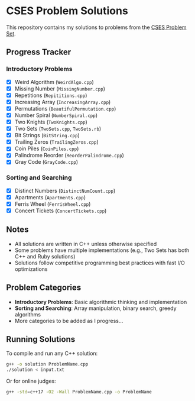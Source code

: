 # CSES Problem Solutions

This repository contains my solutions to problems from the [CSES Problem Set](https://cses.fi/problemset/).

## Progress Tracker

### Introductory Problems
- [x] Weird Algorithm (`WeirdAlgo.cpp`)
- [x] Missing Number (`MissingNumber.cpp`)
- [x] Repetitions (`Repititions.cpp`)
- [x] Increasing Array (`IncreasingArray.cpp`)
- [x] Permutations (`BeautifulPermutation.cpp`)
- [x] Number Spiral (`NumberSpiral.cpp`)
- [x] Two Knights (`TwoKnights.cpp`)
- [x] Two Sets (`TwoSets.cpp`, `TwoSets.rb`)
- [x] Bit Strings (`BitString.cpp`)
- [x] Trailing Zeros (`TrailingZeros.cpp`)
- [x] Coin Piles (`CoinPiles.cpp`)
- [x] Palindrome Reorder (`ReorderPalindrome.cpp`)
- [x] Gray Code (`GrayCode.cpp`)

### Sorting and Searching
- [x] Distinct Numbers (`DistinctNumCount.cpp`)
- [x] Apartments (`Apartments.cpp`)
- [x] Ferris Wheel (`FerrisWheel.cpp`)
- [x] Concert Tickets (`ConcertTickets.cpp`)

## Notes
- All solutions are written in C++ unless otherwise specified
- Some problems have multiple implementations (e.g., Two Sets has both C++ and Ruby solutions)
- Solutions follow competitive programming best practices with fast I/O optimizations

## Problem Categories
- **Introductory Problems**: Basic algorithmic thinking and implementation
- **Sorting and Searching**: Array manipulation, binary search, greedy algorithms
- More categories to be added as I progress...

## Running Solutions
To compile and run any C++ solution:
```bash
g++ -o solution ProblemName.cpp
./solution < input.txt
```

Or for online judges:
```bash
g++ -std=c++17 -O2 -Wall ProblemName.cpp -o ProblemName
```
